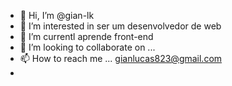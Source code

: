 - 👋 Hi, I’m @gian-lk
- 👀 I’m interested in  ser um desenvolvedor de web
- 🌱 I’m currentl aprende front-end
- 💞️ I’m looking to collaborate on ...
- 📫 How to reach me ...  gianlucas823@gmail.com
- 

<!---
gian-lk/gian-lk is a ✨ special ✨ repository because its `README.md` (this file) appears on your GitHub profile.
You can click the Preview link to take a look at your changes.
--->
